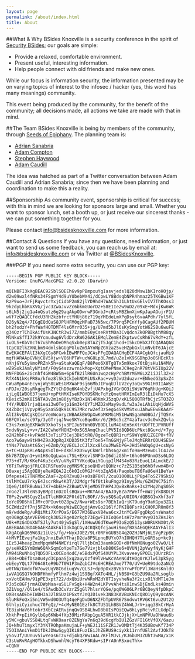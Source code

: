 ```yaml
---
layout: page
permalink: /about/index.html
title: About
---
```


##What & Why
BSides Knoxville is a security conference in the spirit of [Security BSides](http://www.securitybsides.com/w/page/12194156/FrontPage); our goals are simple:

 * Provide a relaxed, comfortable environment.
 * Present useful, interesting information.
 * Help people connect with old friends and make new ones.

While our focus is information security, the information presented may be on varying topics of interest to the infosec / hacker (yes, this word has many meanings) community.


This event being produced by the community, for the benefit of the community; all decisions made, all actions we take are made with that in mind.

##The Team
BSides Knoxville is being by members of the community, through [Seeds of Epiphany](http://www.seedsofepiphany.com/). The planning team is:

 * [Adrian Sanabria](http://averysawaba.blogspot.com/)
 * [Adam Compton](https://twitter.com/tatanus)
 * [Stephen Haywood](http://averagesecurityguy.info/)
 * [Adam Caudill](http://adamcaudill.com/)

The idea was hatched as part of a Twitter conversation between Adam Caudill and Adrian Sanabria; since then we have been planning and coordination to make this a reality.

##Sponsorship
As community event, sponsorship is critical for success; with this in mind we are looking for sponsors large and small. Whether you want to sponsor lunch, set a booth up, or just receive our sincerest thanks - we can put something together for you.

Please contact [info@bsidesknoxville.com](mailto:info@bsidesknoxville.com) for more information.

##Contact & Questions
If you have any questions, need information, or just want to send us some feedback, you can reach us by email at: [info@bsidesknoxville.com](mailto:info@bsidesknoxville.com) or via Twitter at [@BSidesKnoxville](https://twitter.com/bsidesknoxville).

###PGP
If you need some extra security, you can use our PGP key:


    -----BEGIN PGP PUBLIC KEY BLOCK-----
    Version: GnuPG/MacGPG2 v2.0.20 (Darwin)

    mQINBFI3kXgBEAC92SblSQEEhGv9pPBmpxuYgIasvjedslQ20dMsw1bKIroHOjp/
    d2w09wxl4fNRs34FSgmY4d9uYUbebWX4i/dCpwLY8BdsqbNPR4hmaz25TKGBw1KF
    RzP9uo+JrFjRqvctrYxjCidbP2m82jlYD9hdHlWACSh31LhtUxGElvIV7ThKOss3
    9kzdyLhbKVXVG/jvc3ZwaJvvZc6bkmGUorD2+58E1Ie2w9uDz/09xE+MdxjKw6WK
    s6LN5j2jg1a4oQsutz6g29aqAkpODwrwF3GnbJ+cRtsMBZbmXjwKpJapAGujrF1U
    wVf7zQAQCCfdcU3RH2kzbfrctYHUj86z719qYMEdeLmXPgDsyt6vaAPdh/7yl5fL
    D26yN2q4/7IGgEQdQaS8JPlHFM0qzMPaB73N5wc/7P9rq5PCnYfy8CagAUf2PBUM
    bh2fodzY+PhfWafHOTDMT4ls6Mrr035+jg/U7md5bJl6sKySmgYotW62SBu6wuFE
    g34QzrTChIkAifUsKJNCtR3wi7Z/mmbE0yCseRVtMOa3CvQdcnZkOPBBgthM88qy
    MlNkuSfTI72k9Ycmudwg6VldDrxRW626AK1EMqlZemE4ZkptwvCsRh67vRdY+zfL
    iuOLS+KbV0cT67uShMoOeOMhqSxb0ep8TAZjT5JgC1hcd+I5kcDHbXJfCQARAQAB
    tCpCU2lkZXNLbm94dmlsbGUgPGluZm9AYnNpZGVza25veHZpbGxlLmNvbT6JAjcE
    EwEKACEFAlI3kXgCGy8FCwkIBwMFFQoJCAsFFgIDAQACHgECF4AACgkQfcjauHi9
    mqfHARAApGVNjC8V5Xjw+VO6HPTW+ucWG8Lp3L7md/uZe1vK9SGDhpJoOSHEcKls
    nXnjGYu5yVmoPRZnk5h+aStaKaQEqF/B8Peo6X0TgQTx5m9kox76tBjsHu1N4MVy
    wZ9SokJAmlyNYimf/F0yG4szzwrnikMop+XgtOMePNmeJC9eg2nR78tVH5IUp22V
    NNFFDGS+2Gcnhf4GW4BW5m+6p6fB2ilR6Un1wqzcHyPchBMrMSW6LXZ1iJil3Z+2
    RfX4N1kKsPR8o/kfmz8lSk1CkIehNDMiUSxRac+vyDJxU2duzvr+ENhedG3pSxZ4
    CWuaMp64nEcynjWgS0LWEsGMXWaF9sj66MbJIPuqUJlUV2cy3oQv59G1H0IIAWsE
    nFDJv/20syRkgegTkZYtChD0q6K4nbZvfjUAPxbgJVGrDO3iSWsW76gRhUg+KOiJ
    ijLgQ1WBO637jemU+npPtHMXIseKPOfDSKNcFqYzQnetHRVImIeR3lEiDkHu7cX5
    K8eic52mK8I5NTAOv2m1n80jyYBzDx1Nl4RKmkJ5zqD/xKL5Q0QTRfbCjzSTO3ZO
    f4Y/RUDDlrjaQieai3wOTejp1Gm3k4QY7iMZD2vMay9vdLfw3aJeiAhiUqHjdWVS
    X4ZbDcj1Vpvp95yGaaS5Qk91C9S7MRcrw2ef3zSegG4SKVMStxuJAhwEEwEKAAYF
    AlI3kvQACgkQIsrVemWcorycWBAAkBWOpXwKoMKMG1M51HwNSgamW0BGJ/jTQ5Yx
    6BFQVlo/sc97p/3yGTrjqJNweSKYcoBqo0kr/6/2HSc5cZY4zaTacv3c0wkZQvla
    C3ks7xnUgBXMAdV9XkoTsjv3PIJu5tWn0DVB9DLluM4GkEn5nXtrUOfTEJPVRUff
    5ndvNysLy+v+/IA2CwhoYHOHZ+0x5G5AmqChaclPV5Id8QD6UcPNxt8Gu+d/+7yg
    o2N2hbFc+kvPAddl3xTiiP3Cej3Dk5tR8/8gzeTcQBR1rufS9WYqNU1ZGEP0+fRV
    Aco7w6ayw9tH94Z9aJQpRqJXDD35tK3fzToe5+TnGGNjyFleJMqhERRrQDU4SESw
    tYNs77uUaKtG5xj+6ZmD/XgVECLJcCJlXcx8lduJMwEbPG+JHd5kWOq6gU+csNyG
    a+tC+UJpRRLeN4pX5Ol0+EdX8lFXD5wyCkWrlrbhs6g2xmifo9m+MzewDLlC4JZw
    Bk7B7ZQyn1+ym1H8oQgLwavc7SL+EXevlSNFGxI6djzG5h+t6ho06PUnmDSs6LOQ
    P75+dT/M/KKeF4Ku3cxV/uVRyXTYVKcdQaiYGujpIlM4S4y83RzEuoL1ALmckE/J
    Y6TiTwVqojFRLC8CRSFuo9azgMNSMCpseQHDvtQQHz+c7zZS1B5qb6hBfvwm4B+O
    D0axeji5Ag0EUjeReAEQAJ2c6k0Ic0MGJf4tbZqA5H/PaqobuTB6FaU6eH1BeYa+
    Dfepes417TNFMbcZAaF+2p6RZvuQJ+aOsBF8Kl/2cu01000LLjP6p4ToSZ79SkiQ
    tVlMYCuU7rkyE4JscrRkw4K3T/J2Mdgrf6f0t1kuFmgz9Inyy5Mu/GZW3WC75ifn
    3QeG/10TRBuNoi7X7+4bEU+Z2BuWCVRjeMDSThHP4JQxBxRnRs+3s2YHq2hgS05R
    JnGo2lJRleNS3yBMpI1nD2OlsBQxu++MKYAn4/BAJDyBZa7PW+ff+mWzjYkD8DLM
    T0Ps2ywNSCgy21uITlcH8KA2F0td1TcBOF//SvySQSaQyUOION/dQBSG1wXhf3o7
    IoYcO9D5hVIJM+c0PIuvt0Z8pw2/Nwa+WEs9sr7BEhIaQrjKT9udgY9aKGpu3ZGi
    5CZWdz2Yf7nj5FZMx+k6nepWiwECDgdjAmvGo216lfJPKIQ8FsrXiCH0RJR0m8Y3
    m9/wddeRg/uRQiMti7XrPOaS/E677W36EwxV84wa6cxJtnYCwBFggDkp5nsWnatd
    qs00AgCqAeVEE90cgk3US2Rge02rkgb73EgwFIXIoQ6eisH7zPmr9vy0IbZHsJkn
    U0k+MzG4DVXNTSJly7ut40jw5gSl/1XHuwU6dTKweP93oEzQ513ysW0RUKNX0t/R
    ABEBAAGJBD4EGAEKAAkFAlI3kXgCGy4CKQkQfcjauHi9mqfBXSAEGQEKAAYFAlI3
    kXgACgkQ65WG3z1iUzs/fg/+NyxJOEZ/9Lr0RFnGUB5G4q2OZHJNMj6LSVgPzpBK
    4hMVPIEvejFa1kgJnxiEwkYThajD2da8P5LpnqBUYxO7hIOHQH7TLoGR5sp+kc9j
    1Ez5J4heapZmxMpqmWM4NWEYirql7lljbCmI3aumkGOD+d0fNmMONugo0ZVw0/Lt
    g/seHkESYmBmW6QAkSqmCoYpeTs7Ge7VivjbleD80KSe6+QVUNj2pVwyfNyKjGHF
    hM94iRuNhUqTQD5OFLxOCEo4odC/e5BdxPQfS4XUYPL3KvaveeyGPOILjOUrzRCn
    /BB4+ObEfDsa0u4yd3CpaaSjxq2auyOzf49lVHwKcVAeNCdtHOg0rKJlwi3pk5yg
    ebEeyYQLt770648teR9b7T0W1P3mZqbCJVc6HCREAJme7T70/UV+UeR9tdo2aNcQ
    w0TNW/GmdofW7owzUqV8C6diuqVv/QLSJ+dp0pOxzBV6b7rwPfDPVlJWaHsKnldO
    iwVA1GSQ7NOHDFHhmfyFlhm7z4wj1S9BgfXATo4HL/jNBSU+G3bZU9Ua2RLsoglb
    xxVotEAHm/91pPE3xpt722/dxQbiUrwWRoMZdY8TIsyvheNa3f2cixO1YdMT1eJm
    PJo5c8GFjrmACDWpMaa+uSULFvSqk+H4W2n4LKPvvAh4tsX1nwSDjEndLks48min
    3Z1Vsg//Ql1e4/tSAwdb3CvYzrZ5gGl7hlsrYQGe/pq0WGO6LPr6BCQeyNfpDkpC
    OXBssAOEbHIWDH3a32l8SUz1PGxtYJnQJDivek3N83KAVBxKNIcQ8O1yQ9yUcANK
    SluMkFoQxi5niVW5wd0O3UTq4qeFgDvD6NXZFbTpUVR67SndvwtRVGKt6vu2Ut2Q
    6lhlyiCyiohuc70FgQz/+4cMyNE01Ezfk8CTUS1LhBBVZ4hWLJrV+iqg3BkCrHyA
    fE8iyHaV6htokr3XbCzAERvjnqQvOSB4LhwD8bUIsPQiEQw8hLypRcjvRCLGdpCz
    XhkhP+pIiHGylbGp6KWb4fXp39MirRAbp1guA5VR1tkCJjkjX+LmNPVUaOhWuu6b
    y5WC+gbuVSS84LtqFvWKOaar8ZENgYa7n6q39d6cgYbIU1ZGzVFI1GtVfOX/6azu
    JQ+NhuTimyxlY3YKTROhpaKmujaLF+yWEJi1iSFZR1JwOMDtTj4K35UBowKf734P
    75OIXAniYkmD1fDkJDWwSgyQIKi8FuzIEiJhZERUS9ciyXk11rnfUEl2AvfJOkT8
    ySovJf/UUnuv5iwYeas6TzvFdj4kQZWw1AALZKFlMJvL/KJ6bUM3ZUht3wMA/x1K
    C3sUoRvRAgHOTkkxDShwnhlWcyT64XP5Kdw+sIPrA0nRSxocThk=
    =CQNV
    -----END PGP PUBLIC KEY BLOCK-----
